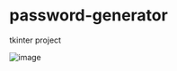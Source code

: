 # password-generator
tkinter project

![image](https://user-images.githubusercontent.com/99987442/218309549-97150dd1-e1bc-404f-a431-0fa5ed647a90.png)

